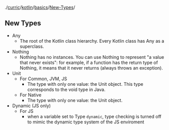 ./[curric](/curric)/[kotlin](/curric/kotlin)/[basics](/curric/kotlin/basics)/[New-Types](/curric/kotlin/basics/new)/
## New Types
- Any
    - The root of the Kotlin class hierarchy. Every Kotlin class has Any as a superclass.
- Nothing
    - Nothing has no instances. You can use Nothing to represent "a value that never exists": for example, if a function has the return type of Nothing, it means that it never returns (always throws an exception).
- Unit
    - For Common, JVM, JS
        - The type with only one value: the Unit object. This type corresponds to the void type in Java.
    - For Native
        - The type with only one value: the Unit object.
- Dynamic (JS only)
    - For JS
        - when a variable set to Type `dynamic`, type checking is turned off to mimic the dynamic type system of the JS enviroment